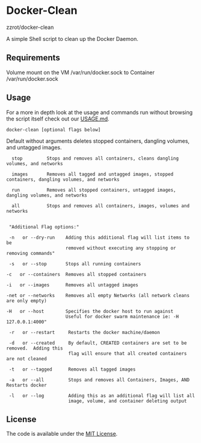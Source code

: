 # Docker-Clean

zzrot/docker-clean

A simple Shell script to clean up the Docker Daemon.

## Requirements

Volume mount on the VM /var/run/docker.sock to Container /var/run/docker.sock

## Usage

For a more in depth look at the usage and commands run without browsing the script itself check out our [USAGE.md](https://github.com/ZZROTDesign/docker-clean/blob/master/USAGE.md).

    docker-clean [optional flags below]

  Default without arguments deletes stopped containers, dangling volumes, and untagged images.

      stop         Stops and removes all containers, cleans dangling volumes, and networks

      images       Removes all tagged and untagged images, stopped containers, dangling volumes, and networks

      run          Removes all stopped containers, untagged images, dangling volumes, and networks

      all          Stops and removes all containers, images, volumes and networks


     "Additional Flag options:"

     -n   or --dry-run    Adding this additional flag will list items to be
                          removed without executing any stopping or removing commands"

     -s   or --stop       Stops all running containers

    -c   or --containers  Removes all stopped containers

    -i   or --images      Removes all untagged images

    -net or --networks    Removes all empty Networks (all network cleans are only empty)

    -H   or --host        Specifies the docker host to run against
	                      Useful for docker swarm maintenance ie: -H 127.0.0.1:4000"

     -r   or --restart     Restarts the docker machine/daemon

     -d   or --created     By default, CREATED containers are set to be removed.  Adding this
                           flag will ensure that all created containers are not cleaned

     -t   or --tagged      Removes all tagged images

     -a   or --all         Stops and removes all Containers, Images, AND Restarts docker

     -l   or --log         Adding this as an additional flag will list all
                           image, volume, and container deleting output

## License

The code is available under the [MIT License](/LICENSE).
